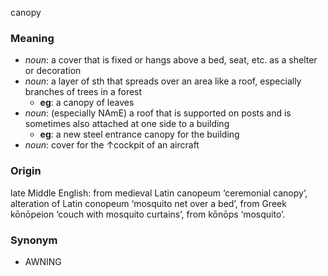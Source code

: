 canopy
### Meaning
+ _noun_: a cover that is fixed or hangs above a bed, seat, etc. as a shelter or decoration
+ _noun_:  a layer of sth that spreads over an area like a roof, especially branches of trees in a forest
	+ __eg__: a canopy of leaves
+ _noun_: (especially NAmE) a roof that is supported on posts and is sometimes also attached at one side to a building
	+ __eg__: a new steel entrance canopy for the building
+ _noun_:  cover for the ↑cockpit of an aircraft

### Origin

late Middle English: from medieval Latin canopeum ‘ceremonial canopy’, alteration of Latin conopeum ‘mosquito net over a bed’, from Greek kōnōpeion ‘couch with mosquito curtains’, from kōnōps ‘mosquito’.

### Synonym

+ AWNING


